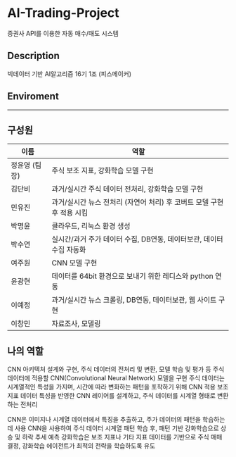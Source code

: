 # AI-Trading-Project
증권사 API를 이용한 자동 매수/매도 시스템

## Description
빅데이터 기반 AI알고리즘 16기 1조 (피스메이커)

## Enviroment
----

## 구성원
<table>
  <thead>
    <tr>
      <th>이름</th>
      <th>역할</th>
    </tr>
  </thead>
  <tbody>
    <tr>
      <td>정윤영 (팀장)</td>
      <td>주식 보조 지표, 강화학습 모델 구현</td>
    </tr>
    <tr>
      <td>김단비</td>
      <td>과거/실시간 주식 데이터 전처리, 강화학습 모델 구현</td>
    </tr>
    <tr>
      <td>민유진</td>
      <td>과거/실시간 뉴스 전처리 (자연어 처리) 후 코버트 모델 구현 후 적용 시킴</td>
    </tr>
    <tr>
      <td>박명윤</td>
      <td>클라우드, 리눅스 환경 생성</td>
    </tr>
    <tr>
      <td>박수연</td>
      <td>실시간/과거 주가 데이터 수집, DB연동, 데이터보관, 데이터 수집 자동화</td>
    </tr>
    <tr>
      <td>여주원</td>
      <td>CNN 모델 구현</td>
    </tr>
    <tr>
      <td>윤광현</td>
      <td>데이터를 64bit 환경으로 보내기 위한 레디스와 python 연동</td>
    </tr>
    <tr>
      <td>이예정</td>
      <td>과거/실시간 뉴스 크롤링, DB연동, 데이터보관, 웹 사이트 구현</td>
    </tr>
    <tr>
      <td>이창민</td>
      <td>자료조사, 모델링</td>
    </tr>
  </tbody>
</table>

 



## 나의 역할
CNN 아키텍처 설계와 구현, 주식 데이터의 전처리 및 변환, 모델 학습 및 평가 등
주식 데이터에 적용할 CNN(Convolutional Neural Network) 모델을 구현
주식 데이터는 시계열적인 특성을 가지며, 시간에 따라 변화하는 패턴을 포착하기 위해 CNN 적용
보조 지표 데이터 특성을 반영한 CNN 레이어를 설계하고, 주식 데이터를 시계열 형태로 변환하는 전처리

CNN은 이미지나 시계열 데이터에서 특징을 추출하고, 주가 데이터의 패턴을 학습하는 데 사용
CNN을 사용하여 주식 데이터 시계열 패턴 학습 후, 패턴 기반 강화학습으로 상승 및 하락 추세 예측
강화학습은 보조 지표나 기타 지표 데이터를 기반으로 주식 매매 결정, 강화학습 에이전트가 최적의 전략을 학습하도록 유도




